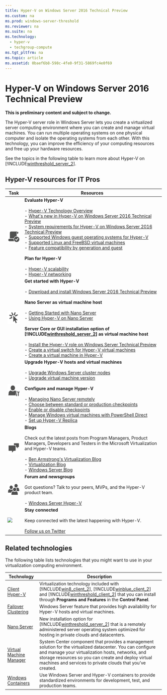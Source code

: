 ```yaml
---
title: Hyper-V on Windows Server 2016 Technical Preview
ms.custom: na
ms.prod: windows-server-threshold
ms.reviewer: na
ms.suite: na
ms.technology: 
  - hyper-v
  - techgroup-compute
ms.tgt_pltfrm: na
ms.topic: article
ms.assetid: 0baef6b8-598c-4fe0-9f31-5869fc4e0f69
---
```

# Hyper-V on Windows Server 2016 Technical Preview
**This is preliminary content and subject to change.**  
  
The Hyper\-V server role in Windows Server lets you create a virtualized server computing environment where you can create and manage virtual machines. You can run multiple operating systems on one physical computer and isolate the operating systems from each other. With this technology, you can improve the efficiency of your computing resources and free up your hardware resources.  
  
See the topics in the following table to learn more about Hyper\-V on [!INCLUDE[winthreshold_server_2](../../compute/hyper-v/includes/winthreshold_server_2_md.md)].  
  
## Hyper\-V resources for IT Pros  
  
|Task	|Resources|  
|-|-|  
|![All_Symbols_MeetsRequirements](../../compute/hyper-v/media/All_Symbols_MeetsRequirements.png "All_Symbols_MeetsRequirements")|**Evaluate Hyper\-V**<br /><br />- [Hyper-V Technology Overview](Hyper-V%20Technology%20Overview.md)<br />- [What's new in Hyper-V on Windows Server 2016 Technical Preview](../../compute/hyper-v/What-s-new-in-Hyper-V-on-Windows-Server-2016-Technical-Preview.md)<br />-   [System requirements for Hyper-V on Windows Server 2016 Technical Preview](../../compute/hyper-v/System-requirements-for-Hyper-V-on-Windows-Server-2016-Technical-Preview.md)<br />-   [Supported Windows guest operating systems for Hyper-V](../Topic/Supported%20Windows%20guest%20operating%20systems%20for%20Hyper-V%20on%20Windows%20Server%20Technical%20Preview.md) <br />- [Supported Linux and FreeBSD virtual machines](Supported%20Linux%20and%20FreeBSD%20virtual%20machines%20for%20Hyper-V%20on%20Windows.md)<br />- [Feature compatibility by generation and guest](Hyper-V%20feature%20compatibility%20by%20generation%20and%20guest.md) <br /><br />**Plan for Hyper\-V**<br /><br />- [Hyper-V scalability](Plan%20for%20Hyper-V%20scalability%20in%20Windows%20Server%202016.md) <br />- [Hyper-V networking](Plan%20for%20Hyper-V%20networking%20in%20Windows%20Server%202016.md)|  
|![All_Symbols_GetStarted](../../compute/hyper-v/media/All_Symbols_GetStarted.png "All_Symbols_GetStarted")|**Get started with Hyper\-V**<br /><br />-   [Download and install Windows Server 2016 Technical Preview](http://www.microsoft.com/en-us/evalcenter/evaluate-windows-server-technical-preview)<br /><br />**Nano Server as virtual machine host**<br /><br />-   [Getting Started with Nano Server](../../compute/hyper-v/Getting-Started-with-Nano-Server.md)<br />-   [Using Hyper-V on Nano Server](../../compute/hyper-v/Getting-Started-with-Nano-Server.md#BKMK_HyperV)<br /><br />**Server Core or GUI installation option of  [!INCLUDE[winthreshold_server_2](../../compute/hyper-v/includes/winthreshold_server_2_md.md)] as virtual machine host**<br /><br />-   [Install the Hyper-V role on Windows Server Technical Preview](../../compute/hyper-v/Install-the-Hyper-V-role-on-Windows-Server-Technical-Preview.md)<br />-   [Create a virtual switch for Hyper-V virtual machines](../Topic/Create%20a%20virtual%20switch%20for%20Hyper-V%20virtual%20machines.md)<br />-   [Create a virtual machine in Hyper-V](../Topic/Create%20a%20virtual%20machine%20in%20Hyper-V.md)|  
|![All_Symbols_Administrator](../../compute/hyper-v/media/All_Symbols_Administrator.png "All_Symbols_Administrator")|**Upgrade Hyper\-V hosts and virtual machines**<br /><br />-   [Upgrade Windows Server cluster nodes](https://technet.microsoft.com/library/dn850430.aspx)<br />- [Upgrade virtual machine version](Upgrade%20virtual%20machine%20version%20in%20Hyper-V%20on%20Windows%2010%20or%20Windows%20Server%202016.md)<br /><br />**Configure and manage Hyper\-V**<br /><br />-   [Managing Nano Server remotely](../../compute/hyper-v/Getting-Started-with-Nano-Server.md#BKMK_ManageRemote)<br />-   [Choose between standard or production checkpoints](Choose%20between%20standard%20or%20production%20checkpoints%20in%20Hyper-V.md)<br />-   [Enable or disable checkpoints](Enable%20or%20disable%20checkpoints%20in%20Hyper-V.md)<br />-   [Manage Windows virtual machines with PowerShell Direct](../Topic/Manage%20Windows%20virtual%20machines%20with%20PowerShell%20Direct.md)<br />-   [Set up Hyper-V Replica](Set%20up%20Hyper-V%20Replica.md)|  
|![All_Symbols_Chat](../../compute/hyper-v/media/All_Symbols_Chat.png "All_Symbols_Chat")|**Blogs**<br /><br />Check out the latest posts from Program Managers, Product Managers, Developers and Testers in the Microsoft Virtualization and Hyper\-V teams.<br /><br />-   [Ben Armstrong's Virtualization Blog](http://blogs.msdn.com/b/virtual_pc_guy/)<br />-   [Virtualization Blog](http://blogs.technet.com/b/virtualization/)<br />-   [Windows Server Blog](http://blogs.technet.com/b/windowsserver/)|  
|![All_Symbols_Users_Group](../../compute/hyper-v/media/All_Symbols_Users_Group.png "All_Symbols_Users_Group")|**Forum and newsgroups**<br /><br />Got questions? Talk to your peers, MVPs, and the Hyper\-V product team.<br /><br />-   [Windows Server Hyper-V](https://social.technet.microsoft.com/Forums/windowsserver/home?forum=winserverhyperv)|  
|![](../Image/All_Symbols_Twitter.png)|**Stay connected**<br /><br />Keep connected with the latest happening with Hyper\-V.<br /><br />[Follow us on Twitter](https://twitter.com/virtualization)|  
  
## Related technologies  
The following table lists technologies that you might want to use in your virtualization computing environment.  
  
|Technology|Description|  
|--------------|---------------|  
|[Client Hyper-V](https://msdn.microsoft.com/virtualization/hyperv_on_windows/windows_welcome)|Virtualization technology included with [!INCLUDE[win8_client_2](../../compute/hyper-v/includes/win8_client_2_md.md)], [!INCLUDE[winblue_client_2](../../compute/hyper-v/includes/winblue_client_2_md.md)] and [!INCLUDE[winthreshold_client_2](../../compute/hyper-v/includes/winthreshold_client_2_md.md)] that you can install through **Programs and Features** in the **Control Panel**.|  
|[Failover Clustering](https://technet.microsoft.com/library/dn765474.aspx)|Windows Server feature that provides high availability for Hyper\-V hosts and virtual machines.|  
|[Nano Server](http://technet.microsoft.com/library/mt126167.aspx)|New installation option for [!INCLUDE[winthreshold_server_2](../../compute/hyper-v/includes/winthreshold_server_2_md.md)] that is a remotely administered server operating system optimized for hosting in private clouds and datacenters.|  
|[Virtual Machine Manager](http://technet.microsoft.com/library/mt203994.aspx)|System Center component that provides a management solution for the virtualized datacenter. You can configure and manage your virtualization hosts, networks, and storage resources so you can create and deploy virtual machines and services to private clouds that you’ve created.|  
|[Windows Containers](https://msdn.microsoft.com/virtualization/windowscontainers/)|Use Windows Server and Hyper\-V containers to provide standardized environments for development, test, and production teams.|  
  
